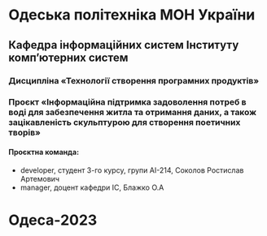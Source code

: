 # Одеська політехніка МОН України

## Кафедра інформаційних систем Інституту комп’ютерних систем

### Дисципліна «Технології створення програмних продуктів»

### Проєкт «Інформаційна підтримка задоволення потреб в воді для забезпечення житла та отримання даних, а також зацікавленість скульптурою для створення поетичних творів»

#### Проєктна команда:

- developer, студент 3-го курсу, групи АІ-214, Соколов Ростислав Артемович
- manager, доцент кафедри ІС, Блажко О.А

# Одеса-2023
